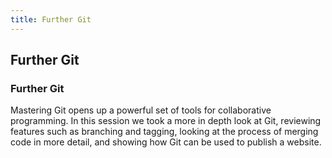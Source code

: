 ```yaml
---
title: Further Git
---
```

## Further Git

### Further Git

Mastering Git opens up a powerful set of tools for collaborative programming. In this session we took a more in depth look at Git, reviewing features such as branching and tagging, looking at the process of merging code in more detail, and showing how Git can be used to publish a website.